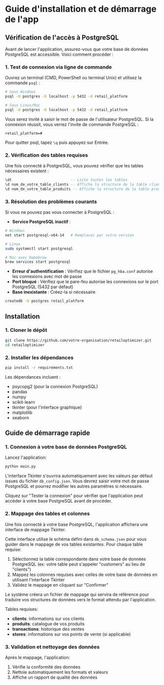# Guide d'installation et de démarrage de l'app 

## Vérification de l'accès à PostgreSQL

Avant de lancer l'application, assurez-vous que votre base de données PostgreSQL est accessible. Voici comment procéder :

### 1. Test de connexion via ligne de commande

Ouvrez un terminal (CMD, PowerShell ou terminal Unix) et utilisez la commande `psql` :

```bash
# Sous Windows
psql -U postgres -h localhost -p 5432 -d retail_platform

# Sous Linux/Mac
psql -U postgres -h localhost -p 5432 -d retail_platform
```

Vous serez invité à saisir le mot de passe de l'utilisateur PostgreSQL. Si la connexion réussit, vous verrez l'invite de commande PostgreSQL :

```
retail_platform=#
```

Pour quitter psql, tapez `\q` puis appuyez sur Entrée.

### 2. Vérification des tables requises

Une fois connecté à PostgreSQL, vous pouvez vérifier que les tables nécessaires existent :

```sql
\dt                           -- Liste toutes les tables
\d nom_de_votre_table_clients -- Affiche la structure de la table clients
\d nom_de_votre_table_produits -- Affiche la structure de la table produits
```

### 3. Résolution des problèmes courants

Si vous ne pouvez pas vous connecter à PostgreSQL :

* **Service PostgreSQL inactif** :

```bash
# Windows
net start postgresql-x64-14   # Remplacez par votre version

# Linux
sudo systemctl start postgresql

# Mac avec Homebrew
brew services start postgresql
```

* **Erreur d'authentification** : Vérifiez que le fichier `pg_hba.conf` autorise les connexions avec mot de passe
* **Port bloqué** : Vérifiez que le pare-feu autorise les connexions sur le port PostgreSQL (5432 par défaut)
* **Base inexistante** : Créez-la si nécessaire

```bash
createdb -U postgres retail_platform
```

## Installation

### 1. Cloner le dépôt

```bash
git clone https://github.com/votre-organisation/retailoptimizer.git
cd retailoptimizer
```

### 2. Installer les dépendances

```bash
pip install -r requirements.txt
```

Les dépendances incluent :
* psycopg2 (pour la connexion PostgreSQL)
* pandas
* numpy
* scikit-learn
* tkinter (pour l'interface graphique)
* matplotlib
* seaborn

## Guide de démarrage rapide

### 1. Connexion à votre base de données PostgreSQL

Lancez l'application:

```bash
python main.py
```

L'interface Tkinter s'ouvrira automatiquement avec les valeurs par défaut issues du fichier `db_config.json`. Vous devrez saisir votre mot de passe PostgreSQL et pourrez modifier les autres paramètres si nécessaire.

Cliquez sur "Tester la connexion" pour vérifier que l'application peut accéder à votre base PostgreSQL avant de procéder.

### 2. Mappage des tables et colonnes

Une fois connecté à votre base PostgreSQL, l'application affichera une interface de mappage Tkinter.

Cette interface utilise le schéma défini dans `db_schema.json` pour vous guider dans le mappage de vos tables existantes. Pour chaque table requise:

1. Sélectionnez la table correspondante dans votre base de données PostgreSQL (ex: votre table peut s'appeler "customers" au lieu de "clients")
2. Mappez les colonnes requises avec celles de votre base de données en utilisant l'interface Tkinter
3. Validez le mappage en cliquant sur "Confirmer"

Le système créera un fichier de mappage qui servira de référence pour traduire vos structures de données vers le format attendu par l'application.

Tables requises:
* **clients**: informations sur vos clients
* **produits**: catalogue de vos produits
* **transactions**: historique des ventes
* **stores**: informations sur vos points de vente (si applicable)

### 3. Validation et nettoyage des données

Après le mappage, l'application:
1. Vérifie la conformité des données
2. Nettoie automatiquement les formats et valeurs
3. Affiche un rapport de qualité des données

